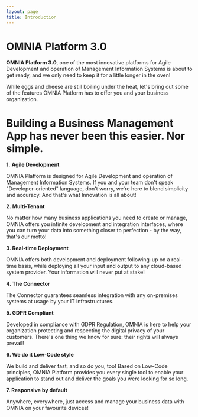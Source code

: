 ```yaml
---
layout: page
title: Introduction
---
```


# OMNIA Platform 3.0

**OMNIA Platform 3.0**, one of the most innovative platforms for Agile Development and operation of Management Information Systems is about to get ready, and we only need to keep it for a little longer in the oven!
 
While eggs and cheese are still boiling  under the heat, let's bring out some of the features OMNIA Platform has to offer you and your business organization.
# Building a Business Management App has never been this easier. Nor simple.



 **1.** **Agile Development**

OMNIA Platform is designed for Agile Development and operation of Management Information Systems.​ 
If you and your team don't speak "Developer-oriented" language, don't worry, we're here to blend simplicity and accuracy. And that's what Innovation is all about! 
    

 **2. Multi-Tenant**

No matter how many business applications you need to create or manage, OMNIA offers you infinite development and integration interfaces, where you can turn your data into something closer to perfection - by the way, that's our motto! 
   
   **3. Real-time Deployment**

OMNIA offers both development and deployment following-up on a real-time basis​, while deploying all your input and output to any cloud-based system provider​. Your information will never put at stake!
   
  **4. The Connector**
    
The Connector guarantees seamless integration with any on-premises systems​ at usage by your IT infrastructures.

   **5. GDPR Compliant**
    
Developed in compliance with GDPR Regulation,​ OMNIA is here to help your organization protecting and respecting the digital privacy of your customers. There's one thing we know for sure: their rights will always prevail!
    
   **6. We do it Low-Code style**
    
We build and deliver fast, and so do you, too! Based on ​Low-Code principles, OMNIA Platform provides you every single tool to enable your application to stand out and deliver the goals you were looking for so long.  
     

**7. Responsive by default** 

Anywhere, everywhere, just access and manage​ your business data with OMNIA on your favourite devices!